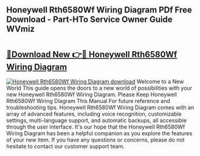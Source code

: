 ## Honeywell Rth6580Wf Wiring Diagram PDf Free Download - Part-HTo Service Owner Guide WVmiz

# <h2><a href="http://dfon5nq.blite.top/?on=Honeywell+Rth6580Wf+Wiring+Diagram">🔗Download New 👉🔴 Honeywell Rth6580Wf Wiring Diagram</a></h2>

[![Honeywell Rth6580Wf Wiring Diagram download](https://i.imgur.com/lujVjoI.png)](http://dfon5nq.blite.top/?on=Honeywell+Rth6580Wf+Wiring+Diagram)
Welcome to a New World This guide opens the doors to a new world of possibilities with your new Honeywell Rth6580Wf Wiring Diagram. Please Keep Honeywell Rth6580Wf Wiring Diagram This Manual For future reference and troubleshooting tips. Honeywell Rth6580Wf Wiring Diagram comes with an array of advanced features, including voice recognition, customizable settings, multi-language support, and automatic backups, all accessible through the user interface. It's our hope that the Honeywell Rth6580Wf Wiring Diagram has been a helpful companion as you explore the features of your new item. If you have any questions or concerns, please do not hesitate to contact our customer support team.
